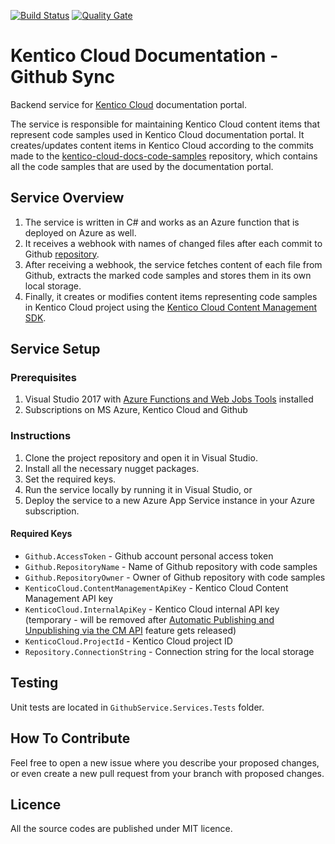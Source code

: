 [![Build Status](https://travis-ci.org/Kentico/kentico-cloud-docs-github-service.svg?branch=master)](https://travis-ci.org/Kentico/kentico-cloud-docs-github-service) [![Quality Gate](https://sonarcloud.io/api/project_badges/measure?project=kentico-cloud-docs-github-service&metric=alert_status)](https://sonarcloud.io/dashboard?id=kentico-cloud-docs-github-service)

# Kentico Cloud Documentation - Github Sync

Backend service for [Kentico Cloud](https://app.kenticocloud.com/) documentation portal.

The service is responsible for maintaining Kentico Cloud content items that represent code samples used in Kentico Cloud documentation portal.
It creates/updates content items in Kentico Cloud according to the commits made to the [kentico-cloud-docs-code-samples](https://github.com/Kentico/kentico-cloud-docs-samples) repository, which contains all the code samples that are used by the documentation portal.

## Service Overview
1. The service is written in C# and works as an Azure function that is deployed on Azure as well.
2. It receives a webhook with names of changed files after each commit to Github [repository](https://github.com/Kentico/kentico-cloud-docs-samples).
3. After receiving a webhook, the service fetches content of each file from Github, extracts the marked code samples and stores them in its own local storage.
4. Finally, it creates or modifies content items representing code samples in Kentico Cloud project using the [Kentico Cloud Content Management SDK](https://github.com/Kentico/content-management-sdk-net).

## Service Setup

### Prerequisites
1. Visual Studio 2017 with [Azure Functions and Web Jobs Tools](https://marketplace.visualstudio.com/items?itemName=VisualStudioWebandAzureTools.AzureFunctionsandWebJobsTools) installed
2. Subscriptions on MS Azure, Kentico Cloud and Github

### Instructions
1. Clone the project repository and open it in Visual Studio.
2. Install all the necessary nugget packages.
3. Set the required keys.
4. Run the service locally by running it in Visual Studio, or
5. Deploy the service to a new Azure App Service instance in your Azure subscription.

#### Required Keys
* `Github.AccessToken` - Github account personal access token
* `Github.RepositoryName` - Name of Github repository with code samples
* `Github.RepositoryOwner` - Owner of Github repository with code samples
* `KenticoCloud.ContentManagementApiKey` - Kentico Cloud Content Management API key
* `KenticoCloud.InternalApiKey` - Kentico Cloud internal API key (temporary - will be removed after [Automatic Publishing and Unpublishing via the CM API](https://kenticocloud.com/roadmap) feature gets released)
* `KenticoCloud.ProjectId` - Kentico Cloud project ID
* `Repository.ConnectionString` - Connection string for the local storage

## Testing
Unit tests are located in `GithubService.Services.Tests` folder.

## How To Contribute
Feel free to open a new issue where you describe your proposed changes, or even create a new pull request from your branch with proposed changes.

## Licence
All the source codes are published under MIT licence.
